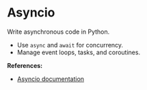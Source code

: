 # Asyncio

Write asynchronous code in Python.

- Use `async` and `await` for concurrency.
- Manage event loops, tasks, and coroutines.

**References:**
- [Asyncio documentation](https://docs.python.org/3/library/asyncio.html)
